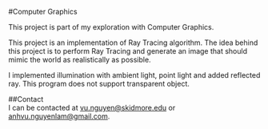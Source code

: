 #Computer Graphics  

This project is part of my exploration with Computer Graphics. 

This project is an implementation of Ray Tracing algorithm. The idea behind this project is to perform Ray Tracing and generate an image that should mimic the world as realistically as possible.

I implemented illumination with ambient light, point light and added reflected ray. This program does not support transparent object.

##Contact  
I can be contacted at [vu.nguyen@skidmore.edu](mailto:vu.nguyen@skidmore.edu) or [anhvu.nguyenlam@gmail.com](mailto:anhvu.nguyenlam@gmail.com).  

